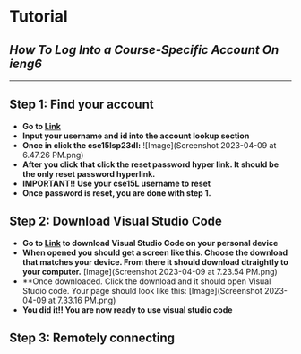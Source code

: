 # Tutorial
## *How To Log Into a Course-Specific Account On ieng6*
---
## Step 1: Find your account
- **Go to [Link](https://sdacs.ucsd.edu/~icc/index.php)**
- **Input your username and id into the account lookup section**
- **Once in click the cse15lsp23dl:** ![Image](Screenshot 2023-04-09 at 6.47.26 PM.png)
- **After you click that click the reset password hyper link. It should be the only reset password hyperlink.**
- **IMPORTANT!! Use your cse15L username to reset**
- **Once password is reset, you are done with step 1.**


## Step 2: Download Visual Studio Code
- **Go to [Link](https://code.visualstudio.com/) to download Visual Studio Code on your personal device**
- **When opened you should get a screen like this. Choose the download that matches your device. From there it should download dtraightly to your computer.** [Image](Screenshot 2023-04-09 at 7.23.54 PM.png)
- **Once downloaded. Click the download and it should open Visual Studio code. Your page should look like this: [Image](Screenshot 2023-04-09 at 7.33.16 PM.png)
- **You did it!! You are now ready to use visual studio code**


## Step 3: Remotely connecting

